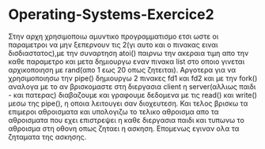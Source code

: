 # Operating-Systems-Exercice2
 
Στην αρχη χρησιμοποιω αμυντικο προγραμματισμο ετσι ωστε οι παραμετροι να μην ξεπερνουν τις 2(γι αυτο και ο πινακας ειναι δισδιαστατος),με την συναρτηση atoi() παιρνω την ακεραια τιμη απο την καθε παραμετρο και μετα δημιουργω εναν πινακα list στο οποιο γινεται αρχικοποιηση με rand(απο 1 εως 20 οπως ζητειται). Αργοτερα για να χρησιμοποιησω την pipe() δημιουργω 2 πινακες fd1 και fd2 και με την fork() αναλογα με το αν βρισκομαστε στη διεργασια client η server(αλλιως παιδι - και πατερας) διαβαζουμε και γραφουμε δεδομενα με τις read() και write() μεσω της pipe(), η οποια λειτουγει σαν διοχευτεση. Και τελος βρισκω τα επιμεροι αθροισματα και υπολογιζω το τελικο αθροισμα απο τα αθροισματα που εχει επιστρεψει η καθε διεργασια παιδι και τυπωνω το αθροισμα στη οθονη οπως ζηταει η ασκηση.
Επομενως εγιναν ολα τα ζηταματα της ασκησης.

